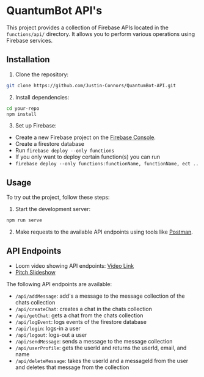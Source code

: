 # QuantumBot API's

This project provides a collection of Firebase APIs located in the `functions/api/` directory. It allows you to perform various operations using Firebase services.

## Installation

1. Clone the repository:

  ```bash
  git clone https://github.com/Justin-Connors/QuantumBot-API.git
  ```

2. Install dependencies:

  ```bash
  cd your-repo
  npm install
  ```

3. Set up Firebase:

  - Create a new Firebase project on the [Firebase Console](https://console.firebase.google.com/).
  - Create a firestore database
  - Run ```firebase deploy --only functions``` 
  - If you only want to deploy certain function(s) you can run 
  - ```firebase deploy --only functions:functionName, functionName, ect ..```

## Usage

To try out the project, follow these steps:

1. Start the development server:

  ```bash
  npm run serve
  ```

2. Make requests to the available API endpoints using tools like [Postman](https://www.postman.com/).

## API Endpoints

- Loom video showing API endpoints: [Video Link](https://www.loom.com/share/63cc7b9e5ed84942bf8832d349336795)
- [Pitch Slideshow](https://pitch.com/v/quantumbots-api-kvy6k6)

The following API endpoints are available:

- `/api/addMessage`: add's a message to the message collection of the chats collection
- `/api/createChat`: creates a chat in the chats collection
- `/api/getChat`: gets a chat from the chats collection
- `/api/logEvent`: logs events of the firestore database
- `/api/login`: logs-in a user
- `/api/logout`: logs-out a user
- `/api/sendMessage`: sends a message to the message collection
- `/api/userProfile`: gets the userId and returns the userId, email, and name
- `/api/deleteMessage`: takes the userId and a messageId from the user and deletes that message from the collection
